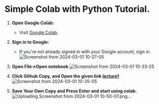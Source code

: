 # Simple Colab with Python Tutorial.

1. **Open Google Colab:**
   - Visit [Google Colab](https://colab.research.google.com/).

2. **Sign in to Google:**
   - If you're not already signed in with your Google account, sign in.
![Screenshot from 2024-03-01 10-27-05](https://github.com/PandiaJason/How-to-Colab/assets/100123063/cd6e132c-2122-4a34-8726-faf17ab95ee1)

3. **Open File->Open notebook**
![Screenshot from 2024-03-01 10-33-25](https://github.com/PandiaJason/How-to-Colab/assets/100123063/6c5f2687-88ea-44df-b4f4-b75048fdd409)

4. **Click Github Copy, and Open the given link [lecture1](https://github.com/PandiaJason/Python/tree/main/lectures)**
![Screenshot from 2024-03-01 10-35-05](https://github.com/PandiaJason/How-to-Colab/assets/100123063/52ae2656-0155-41cf-ac4e-b0b38da04d40)

6. **Save Your Own Copy and Press Enter and start using colab.**
![Uploading Screenshot from 2024-03-01 10-50-07.png…]()
